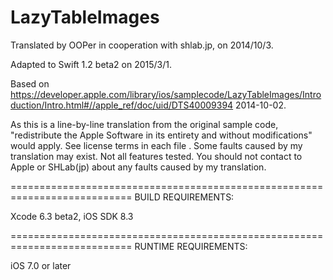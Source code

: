 # LazyTableImages

Translated by OOPer in cooperation with shlab.jp, on 2014/10/3.

Adapted to Swift 1.2 beta2 on 2015/3/1.

Based on
<https://developer.apple.com/library/ios/samplecode/LazyTableImages/Introduction/Intro.html#//apple_ref/doc/uid/DTS40009394>
2014-10-02.

As this is a line-by-line translation from the original sample code, "redistribute the Apple Software in its entirety and without modifications" would apply. See license terms in each file .
Some faults caused by my translation may exist. Not all features tested.
You should not contact to Apple or SHLab(jp) about any faults caused by my translation.

===========================================================================
BUILD REQUIREMENTS:

Xcode 6.3 beta2, iOS SDK 8.3

===========================================================================
RUNTIME REQUIREMENTS:

iOS 7.0 or later
